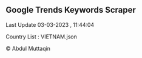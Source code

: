 

## Google Trends Keywords Scraper 
 
Last Update 03-03-2023 , 11:44:04

Country List :
VIETNAM.json



© Abdul Muttaqin 
